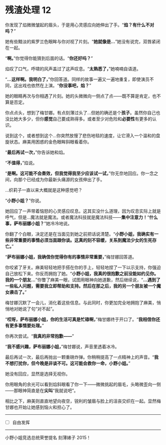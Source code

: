 # 残渣处理 12

你发现了焰微微皱起的眉头，于是用心灵感应向她伸出了手。“**焰？有什么不对吗？**”

她有些黯淡的紫罗兰色眼眸与你对视了片刻。“**她就像是...**”她没有说完，双唇紧闭在一起。

“**啊。**”你觉得你能猜到后面的话。“**你还好吗？**”

焰叹了口气，呼啸的风声盖过了这声叹息。“**太熟悉了，**”她喃喃自语道。

“**...这样啊。我明白了，**”你回答道。同样的故事一遍又一遍地重复，即使演员不同，这出戏也依然在上演。“**你没事吧，焰？**”

她的眼睛再次与你相遇了片刻。她的头微微向一侧点了点——既不算是肯定，也不算是否定。

你点点头，想到了梅甘娜。有点刻薄过头了...但她的确还是个**孩子**。虽然你自己也没比她大多少，但你**感觉**自己要成熟得多。或者至少对危险和**必要性**有更多的认识。

说到这个，或者想到这个...你突然放慢了悲伤地毯的速度，让它滑入一个温和的盘旋状态。麻美用困惑的金色眼眸斜眼看着你。

“**最后再试一次，**”你告诉她和焰。

“**不值得，**”焰说。

“**是啊。这可能不会奏效，但我觉得我至少应该试一试，**”你无奈地回应。你一念之间，向那个已经成为你最新头痛源的女孩伸出了手。

...织莉子一直以来大概就是这种感觉吧？

“**小野小姐？**”你说。

她回应了一声带着恼怒的心灵感应叹息。这其实没什么道理，因为叹息实际上就是呼气，但是...魔法就是魔法。或者魔法科技就是魔法科技——**集中注意力！**“**什么事，萨布丽娜小姐？**”她冷冷地说。

你翻了个白眼，决定还是在当面见到她之前把话说清楚。“**小野小姐，我确实有一些非常重要的事情必须当面跟你谈。这真的刻不容缓，关系到魔法少女的生死存亡。**”

“**萨布丽娜小姐，我确信你觉得你有的事情非常重要，**”梅甘娜回答道。

你咬紧了牙关。麻美轻轻地把手搭在你的手上，轻轻地捏了一下以示支持，你强迫自己放松下来。你反而拥抱了她。“**小野小姐，我真的很抱歉之前没能如约见你。我的一个朋友...**”你瞥了麻美一眼，试图用眼神向她道歉，然后继续说，“**...遇到了一些私人问题，需要我立即帮助和支持。然后在那之后，我的另一个朋友被一个魔女袭击了。**”

梅甘娜沉默了一会儿，消化着这些信息。与此同时，你更加完全地拥抱了麻美，悄悄地对她说了句“对不起”。

“**哎呀，萨布丽娜小姐，你的生活可真是忙碌啊，**”梅甘娜终于开口了。“**我相信你还有更多事情要处理。**”

你再次尝试。“**我真的非常抱歉——**”

“**我不感兴趣，萨布丽娜小姐，**”梅甘娜说，声音里透着冰冷。

最后再试一次，最后再抛出一颗重磅炸弹。你稍稍提高了一点精神上的声音。“**我不想打扰你，但今晚是非谈不可。这可能会救你一命，小野小姐。**”

她没有回应，显然是选择无视你。

你用眼角的余光可以看到焰斜眼看了你一下——微微挑起的眉毛，头略微歪向一侧——那眼神简直是在**尖叫**“我就说吧”。

相比之下，麻美则直直地望向夜空，锐利的皱眉与脸上的沮丧交织在一起。显然梅甘娜也开始让她感到恼火和担心了。

---

- [ ] 自由发挥

---

小野小姐竞选总统荣誉提名 刻薄婊子 2015！
